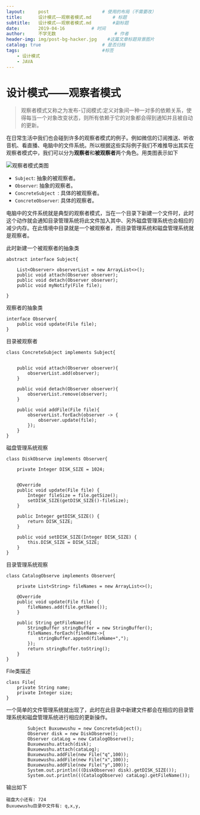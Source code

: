 ```yaml
---
layout:     post                    # 使用的布局（不需要改）
title:      设计模式——观察者模式.md        # 标题
subtitle:   设计模式——观察者模式.md        #副标题
date:       2019-04-16          # 时间
author:     不学无数                      # 作者
header-img: img/post-bg-hacker.jpg    #这篇文章标题背景图片
catalog: true                       # 是否归档
tags:                               #标签
    - 设计模式
    - JAVA
---
```


# 设计模式——观察者模式

> 观察者模式又称之为发布-订阅模式:定义对象间一种一对多的依赖关系，使得每当一个对象改变状态，则所有依赖于它的对象都会得到通知并且被自动的更新。

在日常生活中我们也会碰到许多的观察者模式的例子。例如微信的订阅推送、听收音机、看直播、电脑中的文件系统。所以根据这些实际例子我们不难推导出其实在观察者模式中，我们可以分为**观察者**和**被观察者**两个角色。用类图表示如下

![观察者模式类图](http://www.plantuml.com/plantuml/png/SoWkIImgAStDuGh9BCb9LL1wiRpfwVhvBnfQdwrO-7HF__EDkv_EtgV4bPbNabgKbfYSgX1ScfILcbo29EAVL9nQL9PQn9MSarXShE2SdvTSb5gI2bM89WfNp0MLLx3HrSNG0rC5aiJK2ZKIPa0rbxQ2Oqb9OdA61bnVFfIXQGsKT4d58-cNNvAPLga1PDV238Of19jSMf2IM9AgeGcKTaZDIm465G00)

* `Subject`: 抽象的被观察者。
* `Observer`: 抽象的观察者。
* `ConcreteSubject `: 具体的被观察者。
* `ConcreteObserver`: 具体的观察者。

电脑中的文件系统就是典型的观察者模式，当在一个目录下新建一个文件时，此时这个动作就会通知目录管理系统将此文件加入其中、另外磁盘管理系统也会相应的减少内存。在此情境中目录就是一个被观察者，而目录管理系统和磁盘管理系统就是观察者。

此时新建一个被观察者的抽象类

```
abstract interface Subject{

    List<Observer> observerList = new ArrayList<>();
    public void attach(Observer observer);
    public void detach(Observer observer);
    public void myNotify(File file);

}

```

观察者的抽象类

```
interface Observer{
    public void update(File file);
}

```

目录被观察者

```
class ConcreteSubject implements Subject{


    public void attach(Observer observer){
        observerList.add(observer);
    }

    public void detach(Observer observer){
        observerList.remove(observer);
    }

    public void addFile(File file){
        observerList.forEach(observer -> {
            observer.update(file);
        });
    }
}

```

磁盘管理系统观察

```
class DiskObserve implements Observer{

    private Integer DISK_SIZE = 1024;


    @Override
    public void update(File file) {
        Integer fileSize = file.getSize();
        setDISK_SIZE(getDISK_SIZE()-fileSize);
    }

    public Integer getDISK_SIZE() {
        return DISK_SIZE;
    }

    public void setDISK_SIZE(Integer DISK_SIZE) {
        this.DISK_SIZE = DISK_SIZE;
    }
}

```

目录管理系统观察

```
class CatalogObserve implements Observer{

    private List<String> fileNames = new ArrayList<>();

    @Override
    public void update(File file) {
        fileNames.add(file.getName());
    }

    public String getFileName(){
        StringBuffer stringBuffer = new StringBuffer();
        fileNames.forEach(fileName->{
            stringBuffer.append(fileName+",");
        });
        return stringBuffer.toString();
    }
}

```

File类描述

```
class File{
    private String name;
    private Integer size;
}

```

一个简单的文件管理系统就出现了，此时在此目录中新建文件都会在相应的目录管理系统和磁盘管理系统进行相应的更新操作。

```
        Subject Buxuewushu = new ConcreteSubject();
        Observer disk = new DiskObserve();
        Observer cataLog = new CatalogObserve();
        Buxuewushu.attach(disk);
        Buxuewushu.attach(cataLog);
        Buxuewushu.addFile(new File("q",100));
        Buxuewushu.addFile(new File("x",100));
        Buxuewushu.addFile(new File("y",100));
        System.out.println(((DiskObserve) disk).getDISK_SIZE());
        System.out.println(((CatalogObserve) cataLog).getFileName());

```

输出如下

```
磁盘大小还有: 724
Buxuewushu目录中文件有: q,x,y,

```

